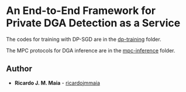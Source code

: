 # An End-to-End Framework for Private DGA Detection as a Service

The codes for training with DP-SGD are in the [dp-training](dp-training) folder.

The MPC protocols for DGA inference are in the [mpc-inference](mpc-inference) folder.

## Author

- **Ricardo J. M. Maia** - [ricardojmmaia](https://github.com/ricardojmmaia)
